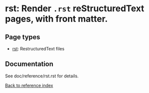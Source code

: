 # rst: Render ``.rst`` reStructuredText pages, with front matter.

## Page types

* [rst](../pages/rst.md): RestructuredText files

## Documentation

See doc/reference/rst.rst for details.

[Back to reference index](../README.md)
